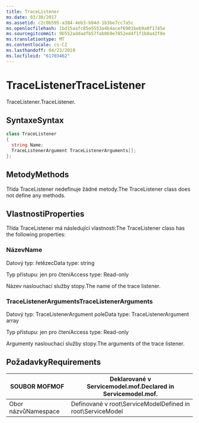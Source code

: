 ```yaml
---
title: TraceListener
ms.date: 03/30/2017
ms.assetid: c2c0b595-a384-4eb3-b94d-1b3be7cc7a5c
ms.openlocfilehash: 1bd15aafc85e5553a4b4acef6901beb9a0f1745e
ms.sourcegitcommit: 9b552addadfb57fab0b9e7852ed4f1f1b8a42f8e
ms.translationtype: MT
ms.contentlocale: cs-CZ
ms.lasthandoff: 04/23/2019
ms.locfileid: "61703462"
---
```

# <a name="tracelistener"></a><span data-ttu-id="04743-102">TraceListener</span><span class="sxs-lookup"><span data-stu-id="04743-102">TraceListener</span></span>
<span data-ttu-id="04743-103">TraceListener.</span><span class="sxs-lookup"><span data-stu-id="04743-103">TraceListener.</span></span>  
  
## <a name="syntax"></a><span data-ttu-id="04743-104">Syntaxe</span><span class="sxs-lookup"><span data-stu-id="04743-104">Syntax</span></span>  
  
```csharp
class TraceListener  
{  
  string Name;  
  TraceListenerArgument TraceListenerArguments[];  
};  
```  
  
## <a name="methods"></a><span data-ttu-id="04743-105">Metody</span><span class="sxs-lookup"><span data-stu-id="04743-105">Methods</span></span>  
 <span data-ttu-id="04743-106">Třída TraceListener nedefinuje žádné metody.</span><span class="sxs-lookup"><span data-stu-id="04743-106">The TraceListener class does not define any methods.</span></span>  
  
## <a name="properties"></a><span data-ttu-id="04743-107">Vlastnosti</span><span class="sxs-lookup"><span data-stu-id="04743-107">Properties</span></span>  
 <span data-ttu-id="04743-108">Třída TraceListener má následující vlastnosti:</span><span class="sxs-lookup"><span data-stu-id="04743-108">The TraceListener class has the following properties:</span></span>  
  
### <a name="name"></a><span data-ttu-id="04743-109">Název</span><span class="sxs-lookup"><span data-stu-id="04743-109">Name</span></span>  
 <span data-ttu-id="04743-110">Datový typ: řetězec</span><span class="sxs-lookup"><span data-stu-id="04743-110">Data type: string</span></span>  
  
 <span data-ttu-id="04743-111">Typ přístupu: jen pro čtení</span><span class="sxs-lookup"><span data-stu-id="04743-111">Access type: Read-only</span></span>  
  
 <span data-ttu-id="04743-112">Název naslouchací služby stopy.</span><span class="sxs-lookup"><span data-stu-id="04743-112">The name of the trace listener.</span></span>  
  
### <a name="tracelistenerarguments"></a><span data-ttu-id="04743-113">TraceListenerArguments</span><span class="sxs-lookup"><span data-stu-id="04743-113">TraceListenerArguments</span></span>  
 <span data-ttu-id="04743-114">Datový typ: TraceListenerArgument pole</span><span class="sxs-lookup"><span data-stu-id="04743-114">Data type: TraceListenerArgument array</span></span>  
  
 <span data-ttu-id="04743-115">Typ přístupu: jen pro čtení</span><span class="sxs-lookup"><span data-stu-id="04743-115">Access type: Read-only</span></span>  
  
 <span data-ttu-id="04743-116">Argumenty naslouchací služby stopy.</span><span class="sxs-lookup"><span data-stu-id="04743-116">The arguments of the trace listener.</span></span>  
  
## <a name="requirements"></a><span data-ttu-id="04743-117">Požadavky</span><span class="sxs-lookup"><span data-stu-id="04743-117">Requirements</span></span>  
  
|<span data-ttu-id="04743-118">SOUBOR MOF</span><span class="sxs-lookup"><span data-stu-id="04743-118">MOF</span></span>|<span data-ttu-id="04743-119">Deklarované v Servicemodel.mof.</span><span class="sxs-lookup"><span data-stu-id="04743-119">Declared in Servicemodel.mof.</span></span>|  
|---------|-----------------------------------|  
|<span data-ttu-id="04743-120">Obor názvů</span><span class="sxs-lookup"><span data-stu-id="04743-120">Namespace</span></span>|<span data-ttu-id="04743-121">Definované v root\ServiceModel</span><span class="sxs-lookup"><span data-stu-id="04743-121">Defined in root\ServiceModel</span></span>|
